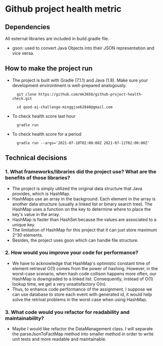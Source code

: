 # Github project health metric
## Dependencies

All external libraries are included in build.gradle file.
- gson: used to convert Java Objects into their JSON representation and vice versa.

## How to make the project run
- The project is built with Gradle (7.1.1) and Java (1.8). Make sure your development environtment is well-prepared analogously.
    
        git clone https://github.com/mk3658/github-project-health-check.git
        
        cd quod-ai-challenge-minggjse62848@gmail.com
        
- To check health score last hour
        
        gradle run
        
- To check health score for a period
        
        gradle run --args='2021-07-10T02:00:00Z 2021-07-11T02:00:00Z'

## Technical decisions
### 1. What frameworks/libraries did the project use? What are the benefits of those libraries?
- The project is simply utilized the original data structure that Java provides, which is HashMap.
- HashMaps use an array in the background. Each element in the array is another data structure (usually a linked list or binary search tree). The HashMap uses a function on the key to determine where to place the key's value in the array.
- HashMap is faster than HashSet because the values are associated to a unique key.
- The limitation of HashMap for this project that it can just store maximum 2^30 elements.
- Besides, the project uses gson which can handle file structure.

### 2. How would you improve your code for performance?
- We have to acknowledge that HashMap's optimistic constant time of element retrieval O(1) comes from the power of hashing. However, in the worst-case scenario, when hash code collison happens more often, our HashMap is downgraded to a linked list. Consequently, instead of O(1) lookup time, we get a very unsatisfactory O(n).
- Thus, to enhance code performance of the assignment, I suppose we can use database to store each event with generated id, it would help solve the retrival problems in the worst case when using HashMap.

### 3. What code would you refactor for readability and maintainability?
- Maybe I would like refactor the DataManagement class. I will separate the parseJsonToFactMap method into smaller method in order to write unit tests and more readable and maintainable. 
